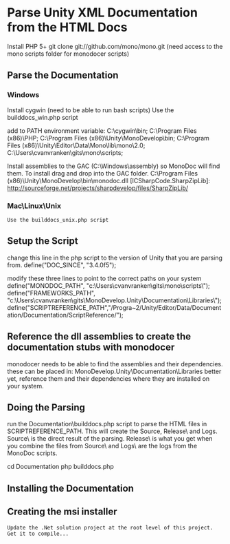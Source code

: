 # Parse Unity XML Documentation from the HTML Docs

Install PHP 5+
git clone git://github.com/mono/mono.git (need access to the mono scripts folder for monodocer scripts)

## Parse the Documentation

### Windows
Install cygwin (need to be able to run bash scripts)
Use the builddocs_win.php script

add to PATH environment variable:
	C:\cygwin\bin;
	C:\Program Files (x86)\PHP;
	C:\Program Files (x86)\Unity\MonoDevelop\bin;
	C:\Program Files (x86)\Unity\Editor\Data\Mono\lib\mono\2.0;
	C:\Users\cvanvranken\gits\mono\scripts;

Install assemblies to the GAC (C:\Windows\assembly) so MonoDoc will find them.  To install drag and drop into the GAC folder.
	C:\Program Files (x86)\Unity\MonoDevelop\bin\monodoc.dll
	[ICSharpCode.SharpZipLib]: http://sourceforge.net/projects/sharpdevelop/files/SharpZipLib/

### Mac\Linux\Unix
	Use the builddocs_unix.php script
## Setup the Script
change this line in the php script to the version of Unity that you are parsing from.
	define("DOC_SINCE", "3.4.0f5");

modify these three lines to point to the correct paths on your system
	define("MONODOC_PATH", "c:\\Users\\cvanvranken\\gits\\mono\\scripts\\");
	define("FRAMEWORKS_PATH", "c:\\Users\\cvanvranken\\gits\\MonoDevelop.Unity\\Documentation\\Libraries\\");
        define("SCRIPTREFERENCE_PATH","/Progra~2/Unity/Editor/Data/Documentation/Documentation/ScriptReference/");	

## Reference the dll assemblies to create the documentation stubs with monodocer
monodocer needs to be able to find the assemblies and their dependencies. 
these can be placed in: MonoDevelop.Unity\Documentation\Libraries
better yet, reference them and their dependencies where they are installed on your system.

## Doing the Parsing
run the Documentation\builddocs.php script to parse the HTML files in SCRIPTREFERENCE_PATH.  This will create the Source\, Release\ and Logs\.
Source\ is the direct result of the parsing. Release\ is what you get when you combine the files from Source\ and Logs\ are the logs from the MonoDoc scripts.

   cd Documentation
   php builddocs.php

## Installing the Documentation
	

## Creating the msi installer

	Update the .Net solution project at the root level of this project. Get it to compile...